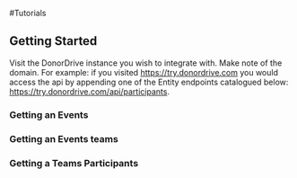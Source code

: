 #Tutorials

## Getting Started
Visit the DonorDrive instance you wish to integrate with. Make note of the domain. For example: if you visited https://try.donordrive.com you would access the api by appending one of the Entity endpoints catalogued below: https://try.donordrive.com/api/participants.

### Getting an Events

### Getting an Events teams

### Getting a Teams Participants
